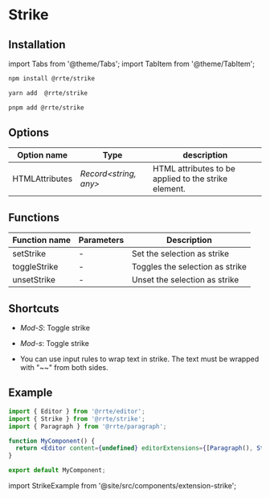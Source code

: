 # Strike

## Installation

import Tabs from '@theme/Tabs';
import TabItem from '@theme/TabItem';

<Tabs>
  <TabItem value="npm" label="npm" default>

```bash
npm install @rrte/strike
```

  </TabItem>
  <TabItem value="yarn" label="yarn">

```bash
yarn add  @rrte/strike
```

  </TabItem>
  <TabItem value="pnpm" label="pnpm">

```bash
pnpm add @rrte/strike
```

  </TabItem>
</Tabs>

## Options

| Option name    | Type                   | description                                          |
| -------------- | ---------------------- | ---------------------------------------------------- |
| HTMLAttributes | _Record\<string, any>_ | HTML attributes to be applied to the strike element. |

## Functions

| Function name | Parameters | Description                     |
| ------------- | ---------- | ------------------------------- |
| setStrike     | -          | Set the selection as strike     |
| toggleStrike  | -          | Toggles the selection as strike |
| unsetStrike   | -          | Unset the selection as strike   |

## Shortcuts

- _Mod-S_: Toggle strike

- _Mod-s_: Toggle strike

- You can use input rules to wrap text in strike. The text must be wrapped with "~~" from both sides.

## Example

```jsx
import { Editor } from '@rrte/editor';
import { Strike } from '@rrte/strike';
import { Paragraph } from '@rrte/paragraph';

function MyComponent() {
  return <Editor content={undefined} editorExtensions={[Paragraph(), Strike()]} />;
}

export default MyComponent;
```

import StrikeExample from '@site/src/components/extension-strike';

<StrikeExample />
